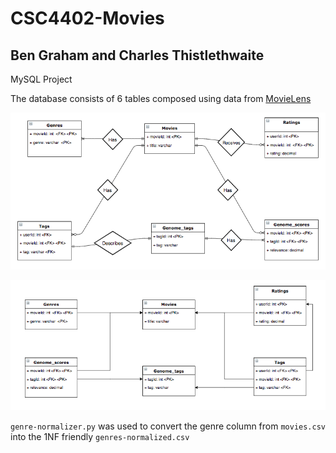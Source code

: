 # CSC4402-Movies

## Ben Graham and Charles Thistlethwaite

MySQL Project

The database consists of 6 tables composed using data from [MovieLens](https://grouplens.org/datasets/movielens/)

![ER Diagram](https://github.com/graham768/CSC4402-Movies/blob/master/ER%20Diagram.png)

![Table Schema](https://github.com/graham768/CSC4402-Movies/blob/master/Table%20Schema.png)

`genre-normalizer.py` was used to convert the genre column from `movies.csv` into the 1NF friendly `genres-normalized.csv`